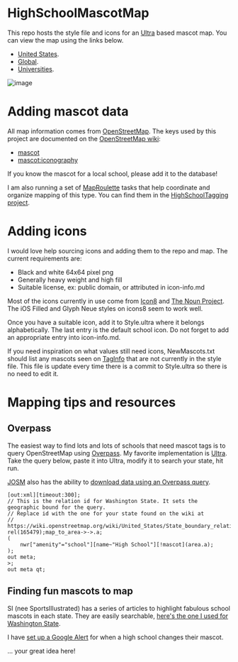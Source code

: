 # HighSchoolMascotMap
This repo hosts the style file and icons for an [Ultra](https://overpass-ultra.us/) based mascot map. You can view the map using the links below.

* [United States](https://overpass-ultra.us/#map&query=url:https://raw.githubusercontent.com/watmildon/HighSchoolMascotMap/refs/heads/main/HSMascotMap.ultra).
* [Global](https://overpass-ultra.us/#map&query=url:https://raw.githubusercontent.com/watmildon/HighSchoolMascotMap/refs/heads/main/HSMascotMap_global.ultra).
* [Universities](https://overpass-ultra.us/#map&query=url:https://raw.githubusercontent.com/watmildon/HighSchoolMascotMap/refs/heads/main/HSMascotMap_university_global.ultra).

![image](https://github.com/user-attachments/assets/b722c1c6-63f1-4f8a-aedf-292f4d8afd55)


# Adding mascot data

All map information comes from [OpenStreetMap](https://www.openstreetmap.org/). The keys used by this project are documented on the [OpenStreetMap wiki](https://wiki.openstreetmap.org/):
* [mascot](https://wiki.openstreetmap.org/wiki/Key:mascot)
* [mascot:iconography](https://wiki.openstreetmap.org/wiki/Key:mascot:iconography)

If you know the mascot for a local school, please add it to the database!

I am also running a set of [MapRoulette](https://maproulette.org/) tasks that help coordinate and organize mapping of this type. You can find them in the [HighSchoolTagging project](https://maproulette.org/browse/projects/59042).

# Adding icons
I would love help sourcing icons and adding them to the repo and map. The current requirements are:

* Black and white 64x64 pixel png
* Generally heavy weight and high fill
* Suitable license, ex: public domain, or attributed in icon-info.md

Most of the icons currently in use come from [Icon8](https://icons8.com/) and [The Noun Project](https://thenounproject.com/). The iOS Filled and Glyph Neue styles on icons8 seem to work well.

Once you have a suitable icon, add it to Style.ultra where it belongs alphabetically. The last entry is the default school icon. Do not forget to add an appropriate entry into icon-info.md.

If you need inspiration on what values still need icons, NewMascots.txt should list any mascots seen on [TagInfo](https://taginfo.openstreetmap.org/keys/mascot#values) that are not currently in the style file. This file is update every time there is a commit to Style.ultra so there is no need to edit it.

# Mapping tips and resources
## Overpass

The easiest way to find lots and lots of schools that need mascot tags is to query OpenStreetMap using [Overpass](https://wiki.openstreetmap.org/wiki/Overpass_API/Overpass_API_by_Example). My favorite implementation is [Ultra](https://overpass-ultra.us/). Take the query below, paste it into Ultra, modify it to search your state, hit run.

[JOSM](https://josm.openstreetmap.de/) also has the ability to [download data using an Overpass query](https://josm.openstreetmap.de/wiki/Help/Action/Download).

```
[out:xml][timeout:300];
// This is the relation id for Washington State. It sets the geographic bound for the query.
// Replace id with the one for your state found on the wiki at
// https://wiki.openstreetmap.org/wiki/United_States/State_boundary_relations
rel(165479);map_to_area->->.a;
(
    nwr["amenity"="school"][name~"High School"][!mascot](area.a);
);
out meta;
>;
out meta qt;
```

## Finding fun mascots to map
SI (nee SportsIllustrated) has a series of articles to highlight fabulous school mascots in each state. They are easily searchable, [here's the one I used for Washington State](https://www.si.com/high-school/washington/top-10-high-school-mascots-in-washington-vote-for-the-best-01jm34spem62).

I have [set up a Google Alert](https://www.openstreetmap.org/user/watmildon/diary/401155) for when a high school changes their mascot.

... your great idea here!
